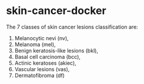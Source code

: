 # skin-cancer-docker

The 7 classes of skin cancer lesions classification are:

1. Melanocytic nevi (nv),
2. Melanoma (mel),
3. Benign keratosis-like lesions (bkl),
4. Basal cell carcinoma (bcc), 
5. Actinic keratoses (akiec),
6. Vascular lesions (vas),
7. Dermatofibroma (df)
